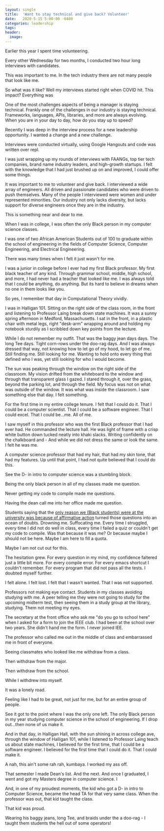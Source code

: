 ```yaml
---
layout: single
title:  'Want to stay technical and give back? Volunteer'
date:   2020-5-15 5:00:00 -0400
categories: leadership
tags:
header:
  image:
---
```

Earlier this year I spent time volunteering.

Every other Wednesday for two months, I conducted two hour long interviews with candidates.

This was important to me. In the tech industry there are not many people that look like me.

So what was it like? Well my interviews started right when COVID hit. This impact? Everything was

One of the most challenges aspects of being a manager is staying technical. Frankly one of the challenges in our industry is staying technical. Frameworks, languages, APIs, libraries, and more are always evolving.  When you are in your day to day, how do you stay up to speed?

Recently I was deep in the interview process for a new leadership opportunity. I wanted a change and a new challenge.

Interviews were conducted virtually, using Google Hangouts and code was written over repl.

I was just wrapping up my rounds of interviews with FAANGs, top tier tech companies, brand name industry leaders, and high-growth startups. I felt with the knowledge that I had just brushed up on and improved, I could offer some things.

It was important to me to volunteer and give back. I interviewed a wide array of engineers. All driven and passionate candidates who were driven to push themselves. Many of the people I interviewed were women and under represented minorities. Our industry not only lacks diversity, but lacks support for diverse engineers once they are in the industry.

This is something near and dear to me.

When I was in college, I was often the only Black person in my computer science classes.

I was one of two African American Students out of 100 to graduate within the school of engineering in the fields of Computer Science, Computer Engineering, and Electrical Engineering.

There was many times when I felt it just wasn't for me.

I was a junior in college before I ever had my first Black professor. My first black teacher of any kind.  Through grammar school, middle, high school, and more, I had never had a teacher that looked like me. I was always told that I could be anything, do anything. But its hard to believe in dreams when no one in them looks like you.

So yes, I remember that day in Computational Theory vividly.

I was in Halligan 101. Sitting on the right side of the class room, in the front and listening to Professor Laing break down state machines. It was a sunny spring afternoon in Medford, Massachusetts. I sat in the front, in a plastic chair with metal legs, right "desk-arm" wrapping around and holding my notebook sturdily as I scribbled down key points from the lecture.

While I do not remember my outfit. That was the baggy jean days days. The long Tee days. Tight corn-rows under the doo-rag days. And I was always dressed that way, not knowing how to let go of my hood, to let go of me. Still finding me. Still looking for me. Wanting to hold onto every thing that defined who I was, yet still looking for who I would become.

The sun was peaking through the window on the right side of the classroom. My vision drifted from the whiteboard to the window and through that transparent glass I gazed. I stared through it, over the grass, beyond the parking lot, and through the field. My focus was not on what was outside of the window. It was what was inside the classroom. I saw something else that day. I felt something.

For the first time in my entire college tenure. I felt that I could do it. That I could be a computer scientist. That I could be a software engineer. That I could excel. That I could be...me. All of me.

I saw myself in this professor who was the first Black professor that I had ever had. He commanded the lecture hall. He was light of frame with a crisp white button down tucked neatly into khaki slacks. Writing confidently on the chalkboard and - And while we did not dress the same or look the same. I felt he was me.

A computer science professor that had my hair, that had my skin tone, that had my features. Up until that point, I had not quite believed that I could do this.

See the D- in intro to computer science was a stumbling block.

Being the only black person in all of my classes made me question.

Never getting my code to compile made me questions.

Having the dean call me into her office made me question.

Students saying that the [only reason we (Black students) were at the university was because of affirmative action](https://www.insidehighered.com/news/2006/12/12/not-so-merry-christmas) turned those questions into an ocean of doubts. Drowning me. Suffocating me. Every time I struggled, every time I did not do well in class, every time I failed a quiz or couldn't get my code to compile. Was that because it was me? Or because maybe I should not be here. Maybe I am here to fill a quota.

Maybe I am not cut out for this.

The hesitation grew. For every question in my mind, my confidence faltered just a little bit more. For every compile error. For every emacs shortcut I couldn't remember. For every program that did not pass all the tests. I doubted myself further.

I felt alone. I felt lost. I felt that I wasn't wanted. That I was not supported.

Professors not making eye contact.  Students in my classes avoiding studying with me. A peer telling me they were not going to study for the upcoming midterm test, then seeing them in a study group at the library, studying. Them not meeting my eyes.

The secretary at the front office who ask me "do you go to school here" when I asked for a form to join the IEEE club. I had been at the school over two years. She didn't hand me the form. I never joined IEE.

The professor who called me out in the middle of class and embarrassed me in front of everyone.

Seeing classmates who looked like me withdraw from a class.

Then withdraw from the major.

Then withdraw from the school.

While I withdrew into myself.

It was a lonely road.

Feeling like I had to be great, not just for me, but for an entire group of people.

See it got to the point where I was the only one left. The only Black person in my year studying computer science in the school of engineering. If I drop out...then none of us make it.

And in that day, in Halligan Hall, with the sun shining in across college ave, through the window of Halligan 101, while I listened to Professor Laing teach us about state machines, I believed for the first time, that I could be a software engineer. I believed for the first time that I could do it. That I could make it.

A nah, this ain't some rah rah, kumbaya. I worked my ass off.

That semester I made Dean's list. And the next. And once I graduated, I went and got my Masters degree in computer science. I

And, in one of my proudest moments, the kid who got a D- in intro to Computer Science, became the head TA for that very same class. When the professor was out, that kid taught the class.

That kid was proud.

Wearing his baggy jeans, long Tee, and braids under the a doo-rag - I taught them students the hell out of some operators!
